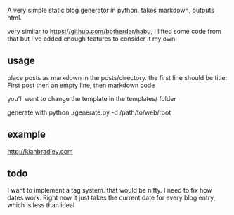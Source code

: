 A very simple static blog generator in python. takes markdown, outputs html.

very similar to https://github.com/botherder/habu, I lifted some code from that but I've added enough features to consider it my own

## usage
place posts as markdown in the posts/directory. the first line should be
	title: First post
then an empty line, then markdown code

you'll want to change the template in the templates/ folder

generate with
	python ./generate.py -d /path/to/web/root

## example
http://kianbradley.com

## todo
I want to implement a tag system. that would be nifty.
I need to fix how dates work. Right now it just takes the current date for every blog entry, which is less than ideal
